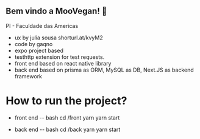 ## Bem vindo a MooVegan! 🐄

PI - Faculdade das Americas

* ux by julia sousa shorturl.at/kvyM2
* code by gaqno 
* expo project based
* testhttp extension for test requests.
* front end based on react native library
* back end based on prisma as ORM, MySQL as DB, Next.JS as backend framework

# How to run the project?

* front end 
-- bash
cd /front
yarn
yarn start

* back end 
-- bash
cd /back
yarn
yarn start
